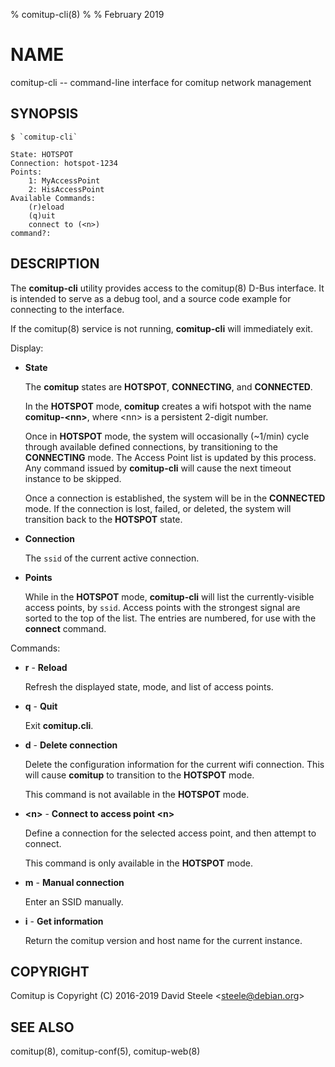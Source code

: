 % comitup-cli(8)
%
% February 2019

# NAME

comitup-cli -- command-line interface for comitup network management

## SYNOPSIS

    $ `comitup-cli`
    
    State: HOTSPOT
    Connection: hotspot-1234
    Points:
        1: MyAccessPoint
        2: HisAccessPoint
    Available Commands:
        (r)eload
        (q)uit
        connect to (<n>)
    command?:

## DESCRIPTION

The **comitup-cli** utility provides access to the comitup(8) D-Bus interface.
It is intended to serve as a debug tool, and a source code example for
connecting to the interface.

If the comitup(8) service is not running, **comitup-cli** will immediately exit.

Display:

  * **State**

    The **comitup** states are **HOTSPOT**, **CONNECTING**, and **CONNECTED**. 

    In the **HOTSPOT** mode, **comitup** creates a wifi hotspot with the
    name **comitup-&lt;nn&gt;**, where &lt;nn&gt; is a persistent 2-digit number.

    Once in **HOTSPOT** mode, the system will occasionally (~1/min) cycle
    through available defined connections, by transitioning to the
    **CONNECTING** mode. The Access Point list is updated by this process.
    Any command issued by **comitup-cli** will cause the next
    timeout instance to be skipped.

    Once a connection is established, the system will be in the **CONNECTED**
    mode. If the connection is lost, failed, or deleted, the system will
    transition back to the **HOTSPOT** state.

  * **Connection**

    The `ssid` of the current active connection.

  * **Points**

    While in the **HOTSPOT** mode, **comitup-cli** will list the
    currently-visible access points, by `ssid`. Access points with the
    strongest signal are sorted to the top of the list. The entries are
    numbered, for use with the __connect__ command.

Commands:

  * __r__ - **Reload**

    Refresh the displayed state, mode, and list of access points.

  * __q__ - **Quit**

    Exit **comitup.cli**.

  * __d__ - **Delete connection**

    Delete the configuration information for the current wifi connection.
    This will cause **comitup** to transition to the **HOTSPOT** mode. 

    This command is not available in the **HOTSPOT** mode.

  * __&lt;n&gt;__ - **Connect to access point &lt;n&gt;**

    Define a connection for the selected access point, and then attempt to
    connect.

    This command is only available in the **HOTSPOT** mode.

  * __m__ - **Manual connection**

    Enter an SSID manually.

  * __i__ - **Get information**

    Return the comitup version and host name for the current instance.

## COPYRIGHT

Comitup is Copyright (C) 2016-2019 David Steele &lt;steele@debian.org&gt;

## SEE ALSO

comitup(8), comitup-conf(5), comitup-web(8)

